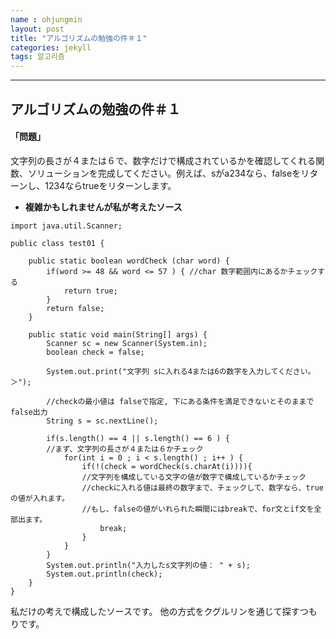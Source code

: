 ```yaml
---
name : ohjungmin
layout: post
title: "アルゴリズムの勉強の件＃１"
categories: jekyll
tags: 알고리즘
---
```


---
## **アルゴリズムの勉強の件＃１**

#### 「問題」

文字列の長さが４または６で、数字だけで構成されているかを確認してくれる関数、ソリューションを完成してください。例えば、sがa234なら、falseをリターンし、1234ならtrueをリターンします。



* **複雑かもしれませんが私が考えたソース**

```
import java.util.Scanner;

public class test01 {
	
	public static boolean wordCheck (char word) {
		if(word >= 48 && word <= 57 ) { //char 数字範囲内にあるかチェックする
			return true;
		}
		return false;
	}
	
	public static void main(String[] args) {
		Scanner sc = new Scanner(System.in);
		boolean check = false;
		
		System.out.print("文字列 sに入れる4または6の数字を入力してください。＞");
		
		//checkの最小値は falseで指定, 下にある条件を満足できないとそのままで false出力
		String s = sc.nextLine();

		if(s.length() == 4 || s.length() == 6 ) {
		//まず、文字列の長さが４または６かチェック
			for(int i = 0 ; i < s.length() ; i++ ) {
				if(!(check = wordCheck(s.charAt(i)))){
				//文字列を構成している文字の値が数字で構成しているかチェック
				//checkに入れる値は最終の数字まで、チェックして、数字なら、trueの値が入れます。
				//もし、falseの値がいれられた瞬間にはbreakで、for文とif文を全部出ます。
					break;
				}
			}
		}
		System.out.println("入力したs文字列の値： " + s);
		System.out.println(check);
	}
}

```

私だけの考えで構成したソースです。
他の方式をクグルリンを通じて探すつもりです。